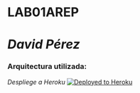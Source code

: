 # LAB01AREP
# _David Pérez_
### Arquitectura utilizada: 

_Despliege a Heroku_
[![Deployed to Heroku](https://www.herokucdn.com/deploy/button.png)](https://temperatureconverterarep.herokuapp.com/index.html)
